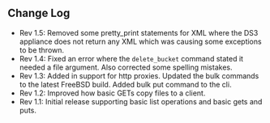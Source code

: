 Change Log
----------

* Rev 1.5: Removed some pretty_print statements for XML where the DS3 appliance does not return any XML which was causing some exceptions to be thrown.
* Rev 1.4: Fixed an error where the `delete_bucket` command stated it needed a file argument.  Also corrected some spelling mistakes.
* Rev 1.3: Added in support for http proxies.  Updated the bulk commands to the latest FreeBSD build.  Added bulk put command to the cli.
* Rev 1.2: Improved how basic GETs copy files to a client.
* Rev 1.1: Initial release supporting basic list operations and basic gets and puts.
